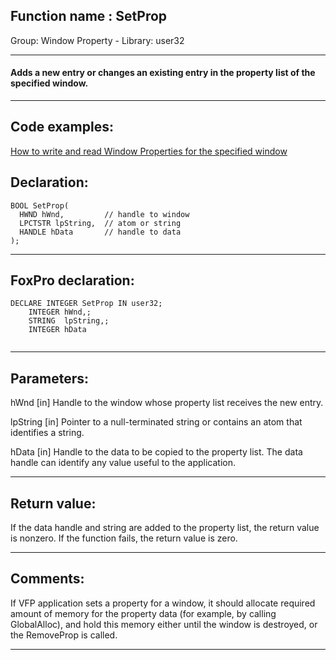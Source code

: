 
## Function name : SetProp
Group: Window Property - Library: user32    
***  


#### Adds a new entry or changes an existing entry in the property list of the specified window.
***  


## Code examples:
[How to write and read Window Properties for the specified window](../../samples/sample_205.md)  

## Declaration:
```foxpro  
BOOL SetProp(
  HWND hWnd,         // handle to window
  LPCTSTR lpString,  // atom or string
  HANDLE hData       // handle to data
);  
```  
***  


## FoxPro declaration:
```foxpro  
DECLARE INTEGER SetProp IN user32;
	INTEGER hWnd,;
	STRING  lpString,;
	INTEGER hData
  
```  
***  


## Parameters:
hWnd 
[in] Handle to the window whose property list receives the new entry. 

lpString 
[in] Pointer to a null-terminated string or contains an atom that identifies a string. 

hData 
[in] Handle to the data to be copied to the property list. The data handle can identify any value useful to the application.   
***  


## Return value:
If the data handle and string are added to the property list, the return value is nonzero. If the function fails, the return value is zero.  
***  


## Comments:
If VFP application sets a property for a window, it should allocate required amount of memory for the property data (for example, by calling GlobalAlloc), and hold this memory either until the window is destroyed, or the RemoveProp is called.  
  
***  

